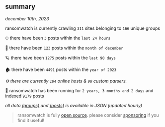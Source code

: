 
## summary
_december 10th, 2023_

ransomwatch is currently crawling `311` sites belonging to `166` unique groups

⏲ there have been `3` posts within the `last 24 hours`

🦈 there have been `123` posts within the `month of december`

🪐 there have been `1275` posts within the `last 90 days`

🏚 there have been `4491` posts within the `year of 2023`

_⚙️ there are currently `104` online hosts & `98` custom parsers._

🦕 ransomwatch has been running for `2 years, 3 months and 2 days` and indexed `9179` posts

_all data  [(groups)](http://ransomwhat.telemetry.ltd/groups) and [(posts)](http://ransomwhat.telemetry.ltd/posts) is available in JSON (updated hourly)_

> ransomwatch is fully [open source](https://github.com/joshhighet/ransomwatch#ransomwatch--). please consider [sponsoring](https://github.com/sponsors/joshhighet) if you find it useful!
